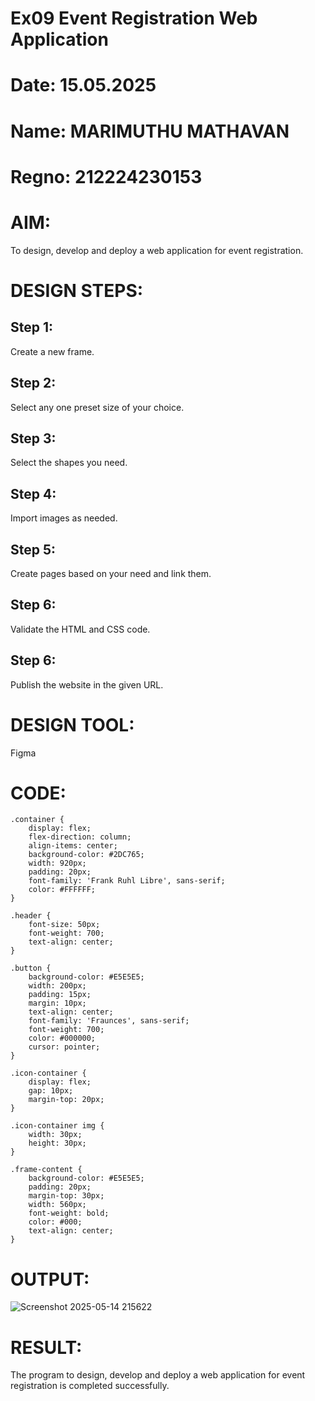 # Ex09 Event Registration Web Application
# Date: 15.05.2025
# Name: MARIMUTHU MATHAVAN
# Regno: 212224230153
# AIM:
To design, develop and deploy a web application for event registration.

# DESIGN STEPS:
## Step 1:
Create a new frame.

## Step 2:
Select any one preset size of your choice.

## Step 3:
Select the shapes you need.

## Step 4:
Import images as needed.

## Step 5:
Create pages based on your need and link them.

## Step 6:
Validate the HTML and CSS code.

## Step 6:
Publish the website in the given URL.

# DESIGN TOOL:
Figma

# CODE:
```
.container {
    display: flex;
    flex-direction: column;
    align-items: center;
    background-color: #2DC765;
    width: 920px;
    padding: 20px;
    font-family: 'Frank Ruhl Libre', sans-serif;
    color: #FFFFFF;
}

.header {
    font-size: 50px;
    font-weight: 700;
    text-align: center;
}

.button {
    background-color: #E5E5E5;
    width: 200px;
    padding: 15px;
    margin: 10px;
    text-align: center;
    font-family: 'Fraunces', sans-serif;
    font-weight: 700;
    color: #000000;
    cursor: pointer;
}

.icon-container {
    display: flex;
    gap: 10px;
    margin-top: 20px;
}

.icon-container img {
    width: 30px;
    height: 30px;
}

.frame-content {
    background-color: #E5E5E5;
    padding: 20px;
    margin-top: 30px;
    width: 560px;
    font-weight: bold;
    color: #000;
    text-align: center;
}
```
# OUTPUT:
![Screenshot 2025-05-14 215622](https://github.com/user-attachments/assets/a1418165-1a60-4438-8df5-9abece60cdcb)

# RESULT:
The program to design, develop and deploy a web application for event registration is completed successfully.
